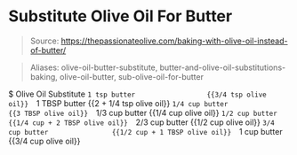 # Substitute Olive Oil For Butter

> Source: https://thepassionateolive.com/baking-with-olive-oil-instead-of-butter/

> Aliases: olive-oil-butter-substitute, butter-and-olive-oil-substitutions-baking, olive-oil-butter, sub-olive-oil-for-butter

$ Olive Oil Substitute
    `1 tsp butter                  {{3/4 tsp olive oil}} 
    `1 TBSP butter                 {{2 + 1/4 tsp olive oil}} 
    `1/4 cup butter                {{3 TBSP olive oil}} 
    `1/3 cup butter                {{1/4 cup olive oil}} 
    `1/2 cup butter                {{1/4 cup + 2 TBSP olive oil}} 
    `2/3 cup butter                {{1/2 cup olive oil}} 
    `3/4 cup butter                {{1/2 cup + 1 TBSP olive oil}} 
    `1 cup butter                  {{3/4 cup olive oil}} 


